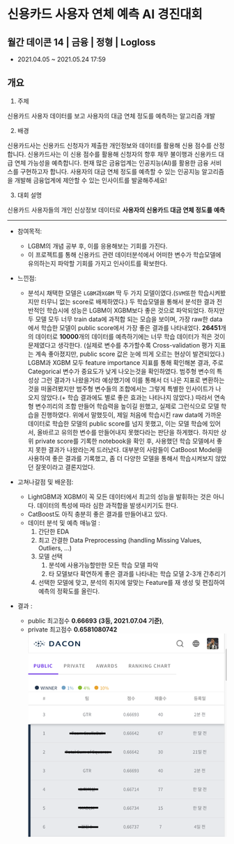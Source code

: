 # 신용카드 사용자 연체 예측 AI 경진대회
## 월간 데이콘 14 | 금융 | 정형 | Logloss
- 2021.04.05 ~ 2021.05.24 17:59

## 개요

1. 주제

신용카드 사용자 데이터를 보고 사용자의 대금 연체 정도를 예측하는 알고리즘 개발 


2. 배경

신용카드사는 신용카드 신청자가 제출한 개인정보와 데이터를 활용해 신용 점수를 산정합니다. 신용카드사는 이 신용 점수를 활용해 신청자의 향후 채무 불이행과 신용카드 대급 연체 가능성을 예측합니다.
현재 많은 금융업계는 인공지능(AI)를 활용한 금융 서비스를 구현하고자 합니다. 사용자의 대금 연체 정도를 예측할 수 있는 인공지능 알고리즘을 개발해 금융업계에 제안할 수 있는 인사이트를 발굴해주세요!


3. 대회 설명

신용카드 사용자들의 개인 신상정보 데이터로 **사용자의 신용카드 대금 연체 정도를 예측**

---
- 참여목적: 
    - LGBM의 개념 공부 후, 이를 응용해보는 기회를 가진다.
    - 이 프로젝트를 통해 신용카드 관련 데이터분석에서 어떠한 변수가 학습모델에 유의하는지 파악할 기회를 가지고 인사이트를 확보한다.
    
- 느낀점:
    - 분석시 채택한 모델은 ```LGBM```과```XGBM``` 딱 두 가지 모델이였다.(```SVM```또한 학습시켜봤지만 터무니 없는 score로 배제하였다.) 두 학습모델을 통해서 분석한 결과 전반적인 학습시에 성능은 LGBM이 XGBM보다 좋은 것으로 파악되었다. 하지만 두 모델 모두 너무 train data에 과적합 되는 모습을 보이며, 가장 raw한 data에서 학습한 모델이 public score에서 가장 좋은 결과를 나타내었다. **26451**개의 데이터로 **10000**개의 데이터를 예측하기에는 너무 학습 데이터가 적은 것이 문제였다고 생각한다. (실제로 변수를 추가할수록 Cross-validation 평가 지표는 계속 좋아졌지만, public score 값은 눈에 띄게 오르는 현상이 발견되었다.) LGBM과 XGBM 모두 feature importance 지표를 통해 확인해본 결과, 주로 Categorical 변수가 중요도가 낮게 나오는것을 확인하였다. 범주형 변수의 특성상 그런 결과가 나왔을거라 예상했기에 이를 통해서 더 나은 지표로 변환하는 것을 떠올려봤지만 범주형 변수들의 조합에서는 그렇게 특별한 인사이트가 나오지 않았다.(+ 학습 결과에도 별로 좋은 효과는 나타나지 않았다.) 따라서 연속형 변수끼리의 조합 만들어 학습력을 높이길 원했고, 실제로 그런식으로 모델 학습을 진행하였다. 위에서 말했듯이, 제일 처음에 학습시킨 raw data에 가까운 데이터로 학습한 모델의 public score를 넘지 못했고, 이는 모델 학습에 있어서, 올바르고 유의한 변수를 만들어내지 못했다라는 판단을 하게했다. 하지만 상위 private score를 기록한 notebook을 확인 후, 사용했던 학습 모델에서 좋지 못한 결과가 나왔라는게 드러났다. 대부분의 사람들이 CatBoost Model을 사용하여 좋은 결과를 기록했고, 좀 더 다양한 모델을 통해서 학습시켜보지 않았던 잘못이라고 결론지었다.
    
- 고쳐나갈점 및 배운점:
    - LightGBM과 XGBM이 꼭 모든 데이터에서 최고의 성능을 발휘하는 것은 아니다. 데이터의 특성에 따라 심한 과적합을 발생시키기도 한다.
    - CatBoost도 아직 충분히 좋은 결과를 만들어내고 있다.
    - 데이터 분석 및 예측 매뉴얼 :
        1. 간단한 EDA
        2. 최고 간결한 Data Preprocessing (handling Missing Values, Outliers, ...)
        3. 모델 선택
            1. 분석에 사용가능할만한 모든 학습 모델 파악
            2. 타 모델보다 확연하게 좋은 결과를 나타내는 학습 모델 2-3개 간추리기
        4. 선택한 모델에 맞고, 분석의 취지에 알맞는 Feature를 재 생성 및 편집하여 예측의 정확도를 올린다.
        
        
- 결과 : 
    - public  최고점수 **0.66693** **(3등, 2021.07.04 기준)**, 
    - private 최고점수 **0.6581080742**  
    ![ranking image](https://github.com/Gangtaro/data_science_repository/blob/main/COMPETETION_LOG/DACON_210405_credit/ranking.png "2021. 07. 04 기준 public ranking")
    
    
    